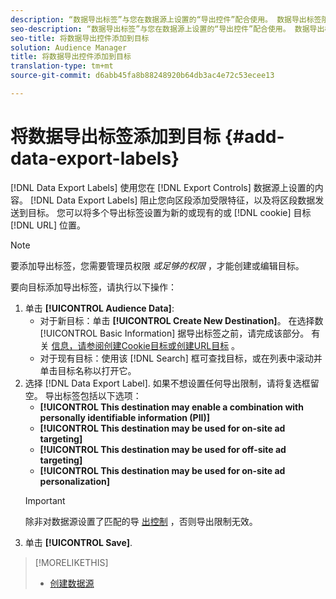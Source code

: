 ```yaml
---
description: “数据导出标签”与您在数据源上设置的“导出控件”配合使用。 数据导出标签阻止您将受限特征添加到区段，并阻止将区段数据发送到目标。 您可以将多个导出标签设置为新的或现有的cookie或URL目标。
seo-description: “数据导出标签”与您在数据源上设置的“导出控件”配合使用。 数据导出标签阻止您将受限特征添加到区段，并阻止将区段数据发送到目标。 您可以将多个导出标签设置为新的或现有的cookie或URL目标。
seo-title: 将数据导出控件添加到目标
solution: Audience Manager
title: 将数据导出控件添加到目标
translation-type: tm+mt
source-git-commit: d6abb45fa8b88248920b64db3ac4e72c53ecee13

---
```




# 将数据导出标签添加到目标 {#add-data-export-labels}

[!DNL Data Export Labels] 使用您在 [!DNL Export Controls] 数据源上设置的内容。 [!DNL Data Export Labels] 阻止您向区段添加受限特征，以及将区段数据发送到目标。 您可以将多个导出标签设置为新的或现有的或 [!DNL cookie] 目标 [!DNL URL] 位置。

>[!NOTE]
>
>要添加导出标签，您需要管理员权限 *或足够的权限* ，才能创建或编辑目标。

<!-- t_export_labels.xml -->

要向目标添加导出标签，请执行以下操作：

1. 单击 **[!UICONTROL Audience Data]**:
   * 对于新目标：单击 **[!UICONTROL Create New Destination]**。 在选择数 [!UICONTROL Basic Information] 据导出标签之前，请完成该部分。 有关 [信息，请参阅创建Cookie](../../features/destinations/create-cookie-destination.md)[目标或创建URL目标](../../features/destinations/create-url-destination.md) 。
   * 对于现有目标：使用该 [!DNL Search] 框可查找目标，或在列表中滚动并单击目标名称以打开它。
1. 选择 [!DNL Data Export Label]. 如果不想设置任何导出限制，请将复选框留空。 导出标签包括以下选项：
   * **[!UICONTROL This destination may enable a combination with personally identifiable information (PII)]**
   * **[!UICONTROL This destination may be used for on-site ad targeting]**
   * **[!UICONTROL This destination may be used for off-site ad targeting]**
   * **[!UICONTROL This destination may be used for on-site ad personalization]**
   >[!IMPORTANT]
   >
   >除非对数据源设置了匹配的导 [出控制](../../features/data-export-controls.md) ，否则导出限制无效。
1. 单击 **[!UICONTROL Save]**.

>[!MORELIKETHIS]
>
>* [创建数据源](../../features/manage-datasources.md#create-data-source)